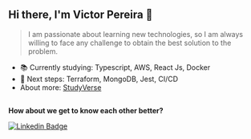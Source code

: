 ## Hi there, I'm Victor Pereira 👋
> I am passionate about learning new technologies, so I am always willing to face any challenge to obtain the best solution to the problem.
<!-- > Follow my trajectory in: [TIL(Today-I-Learned)](https://github.com/Victorspsr/til_today-i-learnned/blob/master/README.md) -->

- 📚 Currently studying:  Typescript, AWS, React Js, Docker
- 🚀 Next steps: Terraform, MongoDB, Jest, CI/CD
- About more: [StudyVerse](https://github.com/VictorPereiira/StudyVerse)

##
**How about we get to know each other better?**

[![Linkedin Badge](https://img.shields.io/badge/-LinkedIn-blue?style=flat-square&logo=Linkedin&logoColor=white&link=https://www.linkedin.com/in/victorpereiira)](https://www.linkedin.com/in/victorpereiira)
